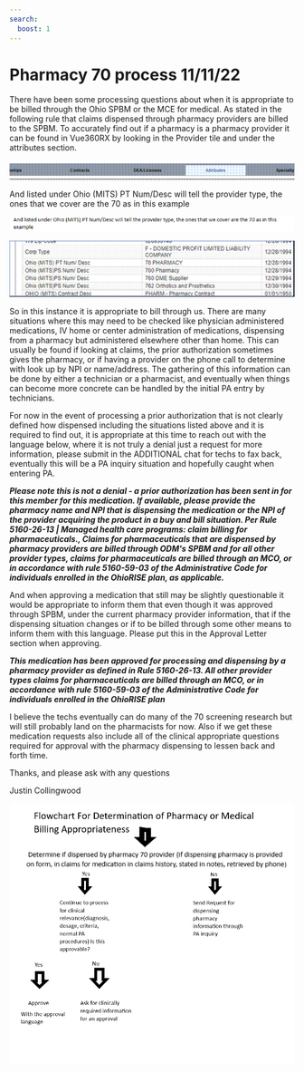 ```yaml
---
search:
  boost: 1
---
```


# Pharmacy 70 process 11/11/22

                   
There have been some processing questions about when it is appropriate to be billed through the Ohio SPBM or the MCE for medical. As stated in the following rule that claims dispensed through pharmacy providers are billed to the SPBM. To accurately find out if a pharmacy is a pharmacy provider it can be found in Vue360RX by looking in the Provider tile and under the attributes section.

![Alt text](pharmacy_70_process_1.png)
                    
And listed under Ohio (MITS) PT Num/Desc will tell the provider type, the ones that we cover are the 70 as in this example

![Alt text](pharmacy_70_process_2.png)

![Alt text](pharmacy_70_process_3.png)

So in this instance it is appropriate to bill through us. There are many situations where this may need to be checked like physician administered medications, IV home or center administration of medications, dispensing from a pharmacy but administered elsewhere other than home.
This can usually be found if looking at claims, the prior authorization sometimes gives the pharmacy, or if having a provider on the phone call to determine with look up by NPI or name/address. The gathering of this information can be done by either a technician or a pharmacist, and eventually when things can become more concrete can be handled by the initial PA entry by technicians.
 
For now in the event of processing a prior authorization that is not clearly defined how dispensed including the situations listed above and it is required to find out, it is appropriate at this time to reach out with the language below, where it is not truly a denial just a request for more information, please submit in the ADDITIONAL  chat for techs to fax back, eventually this will be a PA inquiry situation and hopefully caught when entering PA. 

***Please note this is not a denial - a prior authorization has been sent in for this member for this medication. If available, please provide the pharmacy name and NPI that is dispensing the medication or the NPI of the provider acquiring the product in a buy and bill situation. Per Rule 5160-26-13 | Managed health care programs: claim billing for pharmaceuticals., Claims for pharmaceuticals that are dispensed by pharmacy providers are billed through ODM's SPBM and for all other provider types, claims for pharmaceuticals are billed through an MCO, or in accordance with rule 5160-59-03 of the Administrative Code for individuals enrolled in the OhioRISE plan, as applicable.***

And when approving a medication that still may be slightly questionable it would be appropriate to inform them that even though it was approved through SPBM, under the current pharmacy provider information, that if the dispensing situation changes or if to be billed through some other means to inform them with this language. Please put this in the Approval Letter section when approving.
 

***This medication has been approved for processing and dispensing by a pharmacy provider as defined in Rule 5160-26-13. All other provider types claims for pharmaceuticals are billed through an MCO, or in accordance with rule 5160-59-03 of the Administrative Code for individuals enrolled in the OhioRISE plan***
 
 
I believe the techs eventually can do many of the 70 screening research but will still probably land on the pharmacists for now. Also if we get these medication requests also include all of the clinical appropriate questions required for approval with the pharmacy dispensing to lessen back and forth time.

Thanks, and please ask with any questions
 
Justin Collingwood

![Alt text](pharmacy_70_process_4.png)
